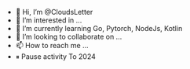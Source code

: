 - 👋 Hi, I’m @CloudsLetter
- 👀 I’m interested in ...
- 🌱 I’m currently learning Go, Pytorch, NodeJs, Kotlin
- 💞️ I’m looking to collaborate on ...
- 📫 How to reach me ...
- ⏸ Pause activity To 2024
<!---
CloudsLetter/CloudsLetter is a ✨ special ✨ repository because its `README.md` (this file) appears on your GitHub profile.
You can click the Preview link to take a look at your changes.
--->
